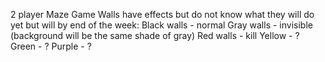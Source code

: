 2 player Maze Game 
Walls have effects but do not know what they will do yet but will by end of the week:
  Black walls - normal
  Gray walls - invisible (background will be the same shade of gray)
  Red walls - kill
  Yellow - ?
  Green - ?
  Purple - ?

